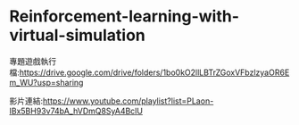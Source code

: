 # Reinforcement-learning-with-virtual-simulation

專題遊戲執行檔:https://drive.google.com/drive/folders/1bo0kO2llLBTrZGoxVFbzlzyaOR6Em_WU?usp=sharing

影片連結:https://www.youtube.com/playlist?list=PLaon-IBx5BH93v74bA_hVDmQ8SyA4BclU
